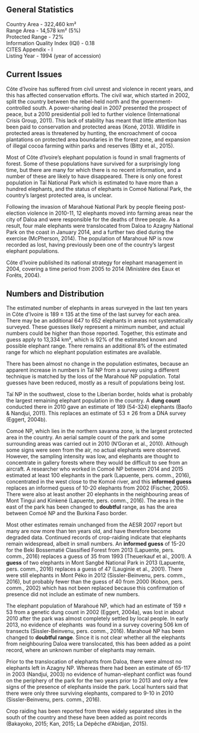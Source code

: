 ## General Statistics

Country Area - 322,460 km²<br />
Range Area - 14,578 km² (5%)<br />
Protected Range - 72%<br />
Information Quality Index (IQI) - 0.18<br />
CITES Appendix - I<br />
Listing Year -  1994 (year of accession)

## Current Issues

Côte d’Ivoire has suffered from civil unrest and violence in recent years, and this has affected conservation efforts. The civil war, which started in 2002, split the country between the rebel-held north and the government-controlled south. A power-sharing deal in 2007 presented the prospect of peace, but a 2010 presidential poll led to further violence (International Crisis Group, 2011). This lack of stability has meant that little attention has been paid to conservation and protected areas (Koné, 2013). Wildlife in protected areas is threatened by hunting, the encroachment of cocoa plantations on protected area boundaries in the forest zone, and expansion of illegal cocoa farming within parks and reserves (Bitty et al., 2015). 

Most of Côte d’Ivoire’s elephant population is found in small fragments of forest. Some of these populations have survived for a surprisingly long time, but there are many for which there is no recent information, and a number of these are likely to have disappeared. There is only one forest population in Taï National Park which is estimated to have more than a hundred elephants, and the status of elephants in Comoé National Park, the country’s largest protected area, is unclear. 

Following the invasion of Marahoué National Park by people fleeing post-election violence in 2010-11, 12 elephants moved into farming areas near the city of Daloa and were responsible for the deaths of three people. As a result, four male elephants were translocated from Daloa to Azagny National Park on the coast in January 2014, and a further two died during the exercise (McPherson, 2014). The population of Marahoué NP is now recorded as lost, having previously been one of the country’s largest elephant populations. 

Côte d’Ivoire published its national strategy for elephant management in 2004, covering a time period from 2005 to 2014 (Ministère des Eaux et Forêts, 2004).

## Numbers and Distribution

The estimated number of elephants in areas surveyed in the last ten years in Côte d'Ivoire is 189 ± 135 at the time of the last survey for each area. There may be an additional 647 to 652 elephants in areas not systematically surveyed. These guesses likely represent a minimum number, and actual numbers could be higher than those reported. Together, this estimate and guess apply to 13,334 km², which is 92% of the estimated known and possible elephant range. There remains an additional 8% of the estimated range for which no elephant population estimates are available.

There has been almost no change in the population estimates, because an apparent increase in numbers in Taï NP from a survey using a different technique is matched by the loss of the Marahoué NP population. Total guesses have been reduced, mostly as a result of populations being lost.  

Taï NP in the southwest, close to the Liberian border, holds what is probably the largest remaining elephant population in the country. A **dung count** conducted there in 2010 gave an estimate of 189 (54-324) elephants (Baofo & Nandjui, 2011). This replaces an estimate of 53 ± 26 from a DNA survey (Eggert, 2004b).

Comoé NP, which lies in the northern savanna zone, is the largest protected area in the country. An aerial sample count of the park and some surrounding areas was carried out in 2010 (N’Goran et al., 2010). Although some signs were seen from the air, no actual elephants were observed. However, the sampling intensity was low, and elephants are thought to concentrate in gallery forests where they would be difficult to see from an aircraft. A researcher who worked in Comoé NP between 2014 and 2015 estimated at least 100 elephants in the park (Lapuente, pers. comm., 2016), concentrated in the west close to the Komoé river, and this **informed guess** replaces an informed guess of 10-20 elephants from 2002 (Fischer, 2005). There were also at least another 20 elephants in the neighbouring areas of Mont Tingui and Kinkené (Lapuente, pers. comm., 2016). The area in the east of the park has been changed to **doubtful** range, as has the area between Comoé NP and the Burkina Faso border. 

Most other estimates remain unchanged from the AESR 2007 report but many are now more than ten years old, and have therefore become degraded data. Continued records of crop-raiding indicate that elephants remain widespread, albeit in small numbers. An **informed guess** of 15-20 for the Beki Bossematié Classified Forest from 2013 (Lapuente, pers. comm., 2016) replaces a guess of 35 from 1993 (Theuerkauf et al., 2001). A **guess** of two elephants in Mont Sangbé National Park in 2013 (Lapuente, pers. comm., 2016) replaces a guess of 47 (Lauginie et al., 2001). There were still elephants in Mont Péko in 2012 (Sissler-Beinvenu, pers. comm., 2016), but probably fewer than the guess of 40 from 2000 (Kobon, pers. comm., 2002) which has not been replaced because this confirmation of presence did not include an estimate of new numbers. 

The elephant population of Marahoué NP, which had an estimate of 159 ± 53 from a genetic dung count in 2002 (Eggert, 2004a), was lost in about 2010 after the park was almost completely settled by local people. In early 2013, no evidence of elephants  was found in a survey covering 506 km of transects (Sissler-Beinvenu, pers. comm., 2016). Marahoué NP has been changed to **doubtful range**. Since it is not clear whether all the elephants from neighbouring Daloa were translocated, this has been added as a point record, where an unknown number of elephants may remain.

Prior to the translocation of elephants from Daloa, there were almost no elephants left in Azagny NP. Whereas there had been an estimate of 65-117 in 2003 (Nandjui, 2003) no evidence of human-elephant conflict was found on the periphery of the park for the two years prior to 2013 and only a few signs of the presence of elephants inside the park. Local hunters said that there were only three surviving elephants, compared to 9-10 in 2010 (Sissler-Beinvenu, pers. comm., 2016). 

Crop raiding has been reported from three widely separated sites in the south of the country and these have been added as point records (Bakayoko, 2015; Kan, 2015; La Dépêche d’Abidjan, 2015).
